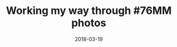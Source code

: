 ---
title: "Working my way through #76MM photos"
date: 2018-03-19
categories: Image
image: /images/blog/TRM_8774.jpg
---